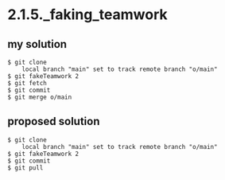 # 2.1.5._faking_teamwork

## my solution

```
$ git clone
    local branch "main" set to track remote branch "o/main"
$ git fakeTeamwork 2
$ git fetch
$ git commit
$ git merge o/main
```

## proposed solution

```
$ git clone
    local branch "main" set to track remote branch "o/main"
$ git fakeTeamwork 2
$ git commit
$ git pull
```
